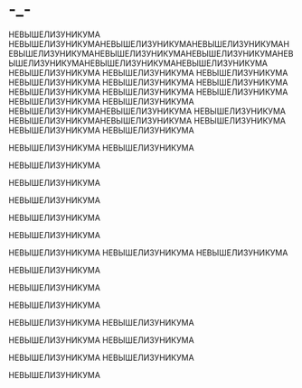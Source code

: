 # -_-
НЕВЫШЕЛИЗУНИКУМА
НЕВЫШЕЛИЗУНИКУМАНЕВЫШЕЛИЗУНИКУМАНЕВЫШЕЛИЗУНИКУМАНЕВЫШЕЛИЗУНИКУМАНЕВЫШЕЛИЗУНИКУМАНЕВЫШЕЛИЗУНИКУМАНЕВЫШЕЛИЗУНИКУМАНЕВЫШЕЛИЗУНИКУМАНЕВЫШЕЛИЗУНИКУМА
НЕВЫШЕЛИЗУНИКУМА
НЕВЫШЕЛИЗУНИКУМА
НЕВЫШЕЛИЗУНИКУМА
НЕВЫШЕЛИЗУНИКУМА
НЕВЫШЕЛИЗУНИКУМА
НЕВЫШЕЛИЗУНИКУМА
НЕВЫШЕЛИЗУНИКУМА
НЕВЫШЕЛИЗУНИКУМА
НЕВЫШЕЛИЗУНИКУМА
НЕВЫШЕЛИЗУНИКУМА
НЕВЫШЕЛИЗУНИКУМА
НЕВЫШЕЛИЗУНИКУМАНЕВЫШЕЛИЗУНИКУМА
НЕВЫШЕЛИЗУНИКУМА
НЕВЫШЕЛИЗУНИКУМАНЕВЫШЕЛИЗУНИКУМА
НЕВЫШЕЛИЗУНИКУМА
НЕВЫШЕЛИЗУНИКУМА
НЕВЫШЕЛИЗУНИКУМА

НЕВЫШЕЛИЗУНИКУМА
НЕВЫШЕЛИЗУНИКУМА

НЕВЫШЕЛИЗУНИКУМА

НЕВЫШЕЛИЗУНИКУМА

НЕВЫШЕЛИЗУНИКУМА

НЕВЫШЕЛИЗУНИКУМА

НЕВЫШЕЛИЗУНИКУМА

НЕВЫШЕЛИЗУНИКУМА
НЕВЫШЕЛИЗУНИКУМА
НЕВЫШЕЛИЗУНИКУМА

НЕВЫШЕЛИЗУНИКУМА

НЕВЫШЕЛИЗУНИКУМА

НЕВЫШЕЛИЗУНИКУМА

НЕВЫШЕЛИЗУНИКУМА
НЕВЫШЕЛИЗУНИКУМА

НЕВЫШЕЛИЗУНИКУМА
НЕВЫШЕЛИЗУНИКУМА

НЕВЫШЕЛИЗУНИКУМА
НЕВЫШЕЛИЗУНИКУМА

НЕВЫШЕЛИЗУНИКУМА
